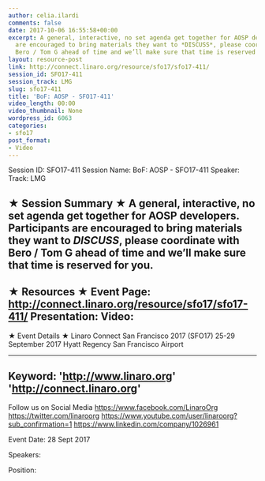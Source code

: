 ```yaml
---
author: celia.ilardi
comments: false
date: 2017-10-06 16:55:58+00:00
excerpt: A general, interactive, no set agenda get together for AOSP developers. Participants
  are encouraged to bring materials they want to *DISCUSS*, please coordinate with
  Bero / Tom G ahead of time and we’ll make sure that time is reserved for you.
layout: resource-post
link: http://connect.linaro.org/resource/sfo17/sfo17-411/
session_id: SFO17-411
session_track: LMG
slug: sfo17-411
title: 'BoF: AOSP - SFO17-411'
video_length: 00:00
video_thumbnail: None
wordpress_id: 6063
categories:
- sfo17
post_format:
- Video
---
```


Session ID: SFO17-411
Session Name: BoF: AOSP - SFO17-411
Speaker: 
Track: LMG


★ Session Summary ★
A general, interactive, no set agenda get together for AOSP developers. Participants are encouraged to bring materials they want to *DISCUSS*, please coordinate with Bero / Tom G ahead of time and we’ll make sure that time is reserved for you.
---------------------------------------------------
★ Resources ★
Event Page: http://connect.linaro.org/resource/sfo17/sfo17-411/
Presentation: 
Video: 
 ---------------------------------------------------

★ Event Details ★
Linaro Connect San Francisco 2017 (SFO17)
25-29 September 2017
Hyatt Regency San Francisco Airport

---------------------------------------------------
Keyword: 
'http://www.linaro.org'
'http://connect.linaro.org'
---------------------------------------------------
Follow us on Social Media
https://www.facebook.com/LinaroOrg
https://twitter.com/linaroorg
https://www.youtube.com/user/linaroorg?sub_confirmation=1
https://www.linkedin.com/company/1026961

Event Date: 28 Sept 2017

Speakers: 

Position: 
